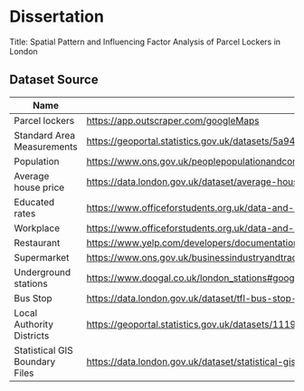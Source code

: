 # Dissertation
Title: Spatial Pattern and Influencing Factor Analysis of Parcel Lockers in London



## Dataset Source

| Name          | Link                      |
| ------------- | ------------------------- |
| Parcel lockers | https://app.outscraper.com/googleMaps |
| Standard Area Measurements  | https://geoportal.statistics.gov.uk/datasets/5a94044d113a4bd5bd895975d6612b05/about |
| Population  | https://www.ons.gov.uk/peoplepopulationandcommunity/populationandmigration/populationestimates/datasets/middlesuperoutputareamidyearpopulationestimates  |
| Average house price  | https://data.london.gov.uk/dataset/average-house-prices  |
| Educated rates | https://www.officeforstudents.org.uk/data-and-analysis/young-participation-by-area/maps-of-participation-in-higher-education/  |
| Workplace  | https://www.officeforstudents.org.uk/data-and-analysis/young-participation-by-area/maps-of-participation-in-higher-education/  |
| Restaurant  | https://www.yelp.com/developers/documentation/v3/business_search  |
| Supermarket  | https://www.ons.gov.uk/businessindustryandtrade/business/activitysizeandlocation/adhocs/13538numberofworkplacesandemployeesinworkplacezonesandmsoasinlondon2011to2020  |
| Underground stations  | https://www.doogal.co.uk/london_stations#google_vignette  |
| Bus Stop  | https://data.london.gov.uk/dataset/tfl-bus-stop-locations-and-routes  |
| Local Authority Districts  | https://geoportal.statistics.gov.uk/datasets/1119a90ec5f343678f044374392e6bda_0/explore?location=55.215451%2C-3.313875%2C6.51  |
| Statistical GIS Boundary Files | https://data.london.gov.uk/dataset/statistical-gis-boundary-files-london  |
